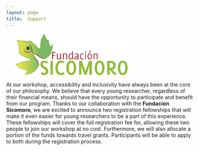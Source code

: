 ```yaml
---
layout: page
title:  Support
---
```


&nbsp; &nbsp; &nbsp;
[<img src="/assets/image24/sicomoro.png" width="60%"/>](https://www.fundacionsicomoro.org/) 

At our workshop, accessibility and inclusivity have always been at the core of our philosophy. We believe that every young researcher, regardless of their financial means, should have the opportunity to participate and benefit from our program. Thanks to our collaboration with the **Fundación Sicomoro**, we are excited to announce two registration fellowships that will make it even easier for young researchers to be a part of this experience. These fellowships will cover the full registration fee for, allowing these two people to join our workshop at no cost. Furthermore, we will also allocate a portion of the funds towards travel grants. Participants will be able to apply to both during the registration process.